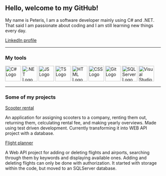 ## Hello, welcome to my GitHub!

My name is Peteris, I am a software developer mainly using C# and .NET.
That said I am passionate about coding and I am still learning new things every day.

<a href="https://www.linkedin.com/in/kruminsp/">LinkedIn profile</a>

---

### My tools

<picture><img src="https://cdn.worldvectorlogo.com/logos/c--4.svg" alt="C# Logo" width="50" height="50" title="C#"/></picture>
<picture><img src="https://cdn.worldvectorlogo.com/logos/dot-net-core-7.svg" title=".NET" alt=".NET Logo" width="50" height="50"/> </picture>
<picture><img src="https://cdn.worldvectorlogo.com/logos/logo-javascript.svg" title="JavaScript" alt="JS Logo" width="50" height="50"/> </picture>
<picture><img src="https://cdn.worldvectorlogo.com/logos/typescript.svg" title="TypeScript" alt="TS Logo" width="50" height="50"/> </picture>
<picture><img src="https://cdn.worldvectorlogo.com/logos/html-1.svg" title="HTML" alt="HTML Logo" width="50" height="50"/> </picture>
<picture><img src="https://cdn.worldvectorlogo.com/logos/css-3.svg" title="CSS" alt="CSS Logo" width="50" height="50"/> </picture>
<picture><img src="https://cdn.worldvectorlogo.com/logos/git-icon.svg" title="Git" alt="Git Logo" width="50" height="50"/> </picture>
<picture><img src="https://www.svgrepo.com/show/303229/microsoft-sql-server-logo.svg" title="SQL Server" alt="SQL Server Logo" width="50" height="50"/> </picture>
<picture><img src="https://cdn.worldvectorlogo.com/logos/visual-studio-2013.svg" title="Visual Studio" alt="Visual Studio Logo" width="50" height="50"/> </picture>

---

### Some of my projects

<a href="https://github.com/KruminsP/ScooterRental">Scooter rental</a>

An application for assigning scooters to a company, renting them out, returning them, celculating rental fee, and making yearly overviews.
Made using test driven development. Currently transforming it into WEB API project with a database.

<a href="https://github.com/KruminsP/FlightPlanner">Flight planner</a>

A Web API project for adding or deleting flights and airports, searching through them by keywords and displaying available ones. Adding and deleting flights can only be done with authorization.
It started with storage within the code, but moved to an SQLServer database.

